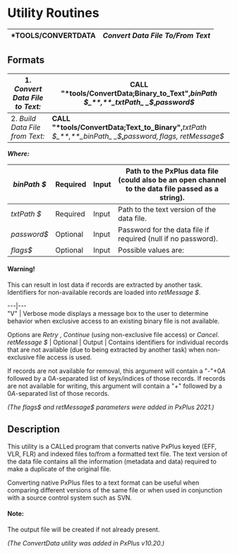 # Utility Routines 

***TOOLS/CONVERTDATA** |  **_Convert Data File To/From Text_**  
---|---  
  
## Formats

1\. _Convert Data File to Text:_ |  **CALL "*tools/ConvertData;Binary_to_Text",**_binPath_ _$_**,**_txtPath_ _$_**,**_password$_  
---|---  
2\. _Build Data File from Text:_ |  **CALL "*tools/ConvertData;Text_to_Binary",**_txtPath_ _$_**,**_binPath_ _$_**,**_password$, flags$, retMessage$_  
  
**_Where:_**

_binPath_ _$_ |  Required |  Input |  Path to the PxPlus data file (could also be an open channel to the data file passed as a string).  
---|---|---|---  
_txtPath_ _$_ |  Required |  Input |  Path to the text version of the data file.  
_password$_ |  Optional |  Input |  Password for the data file if required (null if no password).  
_flags$_ |  Optional |  Input |  Possible values are: |  "F" |  Force using non-exclusive file access if existing binary file is in use.

#### **Warning!**  
This can result in lost data if records are extracted by another task. Identifiers for non-available records are loaded into _retMessage_ _$_.  
  
---|---  
"V" |  Verbose mode displays a message box to the user to determine behavior when exclusive access to an existing binary file is not available.  
  
Options are _Retry_ , _Continue_ (using non-exclusive file access) or _Cancel_.  
_retMessage_ _$_ |  Optional |  Output |  Contains identifiers for individual records that are not available (due to being extracted by another task) when non-exclusive file access is used.  
  
If records are not available for removal, this argument will contain a "-"+$0A$ followed by a $0A$-separated list of keys/indices of those records. If records are not available for writing, this argument will contain a "+" followed by a $0A$-separated list of those records.  
  
_(The flags$ and retMessage$ parameters were added in PxPlus 2021.)_

## Description

This utility is a CALLed program that converts native PxPlus keyed (EFF, VLR, FLR) and indexed files to/from a formatted text file. The text version of the data file contains all the information (metadata and data) required to make a duplicate of the original file.

Converting native PxPlus files to a text format can be useful when comparing different versions of the same file or when used in conjunction with a source control system such as SVN.

#### **Note:**  
The output file will be created if not already present.

_(The ConvertData utility was added in PxPlus v10.20.)_

